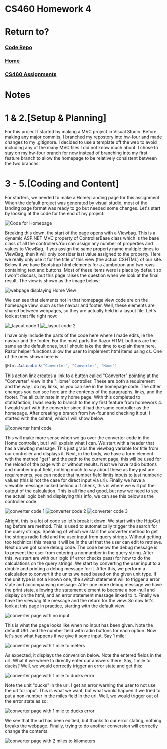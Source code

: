 # CS460 Homework 4

# Return to?
### [Code Repo](https://github.com/Alex-Bishop1296/Alex-Bishop1296.github.io) 
### [Home](../index.md) 
### [CS460 Assignments](cls-cs460.md) 

# Notes

# 1 & 2.[Setup & Planning] 
For this project I started by making a MVC project in Visual Studio. Before making any major commits, I branched my repostory into hw-four and made changes to my .gitignore. I decided to use a template off the web to avoid including any of the many MVC files I did not know much about. I chose to stay on my hw-four branch for now instead of branching into my first feature branch to allow the homepage to be relatively consistent between the two branchs.

# 3 - 5.[Coding and Content]
For starters, we needed to make a Home/Landing page for this assignment. When the default project was generated by visual studio, most of the landing page format was ready to go but needed some changes. Let's start by looking at the code for the end of my project:

![Code for Homepage](example/hw4ex/indexCode.PNG)

Breaking this down, the start of the page opens with a Viewbag. This is a dynamic ASP.NET MVC property of ControllerBase class which is the base class of all the controllers.You can assign any number of properties and values to ViewBag. If you assign the same property name multiple times to ViewBag, then it will only consider last value assigned to the property. Here we really only use it for the title of this view (the actual CSHTML) of our site. Below it we have Bootstrap html elements for a Jumbotron and two rows containing text and buttons. Most of these items were is place by default so I won't discuss, but this page raises the question when we look at the final result. The view is shown as the image below:

![webpage displaying Home View](example/hw4ex/homeView.PNG)

We can see that elements not in that homepage view code are on the homepage view, such as the navbar and footer. Well, these elements are shared between webpages, so they are actually held in a layout file. Let's look at that file right now:

![_layout code 1](example/hw4ex/layout1.PNG)
![_layout code 2](example/hw4ex/layout2.PNG)

I have only include the parts of the code here where I made edits, ie the navbar and the footer. For the most parts the Razor HTML buttons are the same as the default ones, but I should take the time to explain them here. Razor helper functions allow the user to implement html items using cs. One of the ones shown here is:
```csharp
@Html.ActionLink("Converter", "Converter", "Home")
```
This action link creates a link to a button called "Converter" pointing at the "Converter" view in the "Home" controller. These are both a requirement and the way I do my links, as you can see in the homepage code. The other changes you can see here are the contents of the paragraphs, links, and the footer. The all culminate in my home page. With this completed to statisfaction, I was ready to branch to the my first feature from homework 4. I would start with the converter since it had the same controller as the homepage. After creating a branch from hw-four and checking it out. I started with the cshtml, which I will show below:

![converter html code](example/hw4ex/converterview.PNG)

This will make more sense when we go over the converter code in the Home controller, but I will explain what I can. We start with a header that has a viewbag message. This just grabs the viewbag variable for title from our controller and displays it. Next, in the body, we have a form element with the method "get" and the path to the current page, this will be used for the reload of the page with or without results. Next we have radio buttons and number input field, nothing much to say about these as they just are requirements, you can notice that number field limits inputs to just numberic values (this is not the case for direct input via url). Finally we have a viewable message locked behind a if check, this is where we will put the output of the calculation. This is all fine and good, but now we need to see the actual logic behind displaying this info, we can see this below as the controller code.

![converter code 1](example/hw4ex/converter1.PNG)
![converter code 2](example/hw4ex/converter2.PNG)
![converter code 3](example/hw4ex/converter3.PNG)

Alright, this is a lot of code so let's break it down. We start with the HttpGet tag before are method. This is used to automatically trigger the search for the query strings. Speaking of which we start the converter method to get the strings radio field and the user input from query strings. Without getting too techinical this means it will be in the url that the user can edit to retrieve. Next up we got some debug code. The code below the debug message is to prevent the user from entering a nonnumber in the query string. After this, we start are with our logic (if error checks pass) for how to do the calculations on the query strings. We start by converting the user input to a double and printing a debug message for it. After this, we perform a calculation to convert it the units we need based on the given unit type. If the unit type is not a known one, the switch statement will to trigger a error state and accompanying message. After one more debug message we have the print state, allowing the statement element to become a non-null and display on the html, and an error statement message linked to it. Finally we have the viewbag title message and the return for the view. So now let's look at this page in practice, starting with the default view:

![converter page with no input](example/hw4ex/convDef.PNG)

This is what the page looks like when no input has been given. Note the default URL and the number field with radio buttons for each option. Now let's see what happens if we give it some input. Say 1 mile:

![converter page with 1 mile to meters](example/hw4ex/convEX1.PNG)

As expected, it displays the conversion below. Note the entered fields in the url. What if we where to directly enter our answers there. Say, 1 mile to ducks? Well, we would correctly trigger an error state and get this:

![converter page with 1 mile to ducks error](example/hw4ex/convEX2.PNG)

Note the unit "ducks" in the url. I get an error warning the user to not use the url for input. This is what we want, but what would happen if we tried to put a non-number in the miles field in the url. Well, we would trigger out of the error state as so:

![converter page with 1 mile to ducks error](example/hw4ex/convEX3.PNG)

We see that the url has been editied, but thanks to our error stating, nothing breaks the webpage. Finally, trying to do another conversion will correctly change the contents.

![converter page with 2 miles to kilometers](example/hw4ex/convEX4.PNG)
